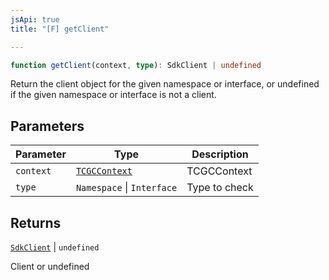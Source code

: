 ```yaml
---
jsApi: true
title: "[F] getClient"

---
```

```ts
function getClient(context, type): SdkClient | undefined
```

Return the client object for the given namespace or interface, or undefined if the given namespace or interface is not a client.

## Parameters

| Parameter | Type | Description |
| ------ | ------ | ------ |
| `context` | [`TCGCContext`](../interfaces/TCGCContext.md) | TCGCContext |
| `type` | `Namespace` \| `Interface` | Type to check |

## Returns

[`SdkClient`](../interfaces/SdkClient.md) \| `undefined`

Client or undefined
